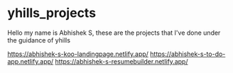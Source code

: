 # yhills_projects
Hello my name is Abhishek S, these are the projects that I've done under the guidance of yhills  

https://abhishek-s-koo-landingpage.netlify.app/
https://abhishek-s-to-do-app.netlify.app/
https://abhishek-s-resumebuilder.netlify.app/
